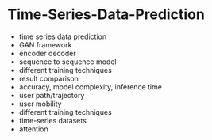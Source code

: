 # Time-Series-Data-Prediction                 
- time series data prediction           
- GAN framework               
- encoder decoder               
- sequence to sequence model            
- different training techniques  
- result comparison    
- accuracy, model complexity, inference time       
- user path/trajectory     
- user mobility   
- different training techniques 
- time-series datasets 
- attention 
  

